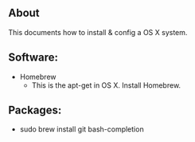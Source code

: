 ## About
This documents how to install & config a OS X system. 

## Software:
* Homebrew
	* This is the apt-get in OS X. Install Homebrew. 


## Packages:
* sudo brew install git bash-completion 